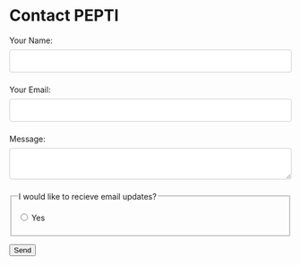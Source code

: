  # Contact PEPTI
 
 <form name="contact" method="POST" data-netlify="true">
    <p>
        <label>Your Name: <input type="text" name="name" required/></label>
    </p>
    <p>
        <label>Your Email: <input type="email" name="email" required/></label>
    </p>                
    <p>
        <label>Message: <textarea name="message"></textarea></label>
    </p>
    <fieldset>
    <legend>I would like to recieve email updates?</legend>
    <p>
      <label>
        <input type="radio" name="receiveEmails" value="Yes"> Yes
      </label>
    </p>
    
  </fieldset>
    <p>
        <button type="submit">Send</button>
    </p>
</form>

<style>
input[type=text],input[type='email'], textarea {
  width: 100%;
  padding: 12px 20px;
  margin: 8px 0;
  display: inline-block;
  border: 1px solid #ccc;
  border-radius: 4px;
  box-sizing: border-box;
}

form input[type=submit] {
  width: 100%;
  background-color: #4CAF50;
  color: white;
  padding: 14px 20px;
  margin: 8px 0;
  border: none;
  border-radius: 4px;
  cursor: pointer;
}

input[type=submit]:hover {
  background-color: var(--SteelBlue);
}

.contact-form {
    width:50%;
  border-radius: 5px;
  background-color:var(--SteelBlue);
  padding: 20px;
}
</style>